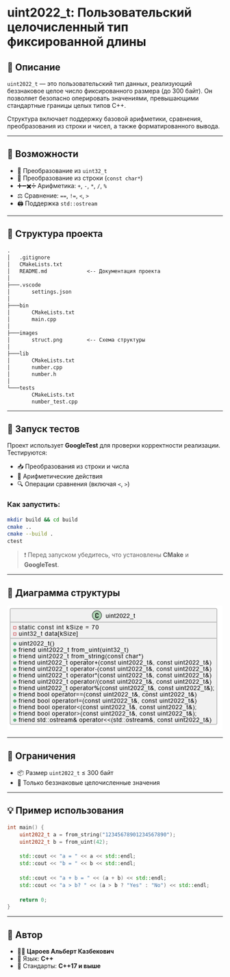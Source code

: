 # uint2022_t: Пользовательский целочисленный тип фиксированной длины

## 🧾 Описание

`uint2022_t` — это пользовательский тип данных, реализующий беззнаковое целое число фиксированного размера (до 300 байт). Он позволяет безопасно оперировать значениями, превышающими стандартные границы целых типов C++.

Структура включает поддержку базовой арифметики, сравнения, преобразования из строки и чисел, а также форматированного вывода.

---

## 🔧 Возможности

- 🔄 Преобразование из `uint32_t`
- 📝 Преобразование из строки (`const char*`)
- ➕➖✖️➗ Арифметика: `+`, `-`, `*`, `/`, `%`
- ⚖️ Сравнение: `==`, `!=`, `<`, `>`
- 🖨️ Поддержка `std::ostream`

---

## 📁 Структура проекта

```
.
│   .gitignore
│   CMakeLists.txt
│   README.md             <-- Документация проекта
│
├───.vscode
│       settings.json
│
├───bin
│       CMakeLists.txt
│       main.cpp
│
├───images
│       struct.png        <-- Схема структуры
│
├───lib
│       CMakeLists.txt
│       number.cpp
│       number.h
│
└───tests
        CMakeLists.txt
        number_test.cpp
```

---

## 🧪 Запуск тестов

Проект использует **GoogleTest** для проверки корректности реализации. Тестируются:

- 📥 Преобразования из строки и числа
- 🧮 Арифметические действия
- 🔍 Операции сравнения (включая `<`, `>`)

### Как запустить:

```bash
mkdir build && cd build
cmake ..
cmake --build .
ctest
```

> ❗ Перед запуском убедитесь, что установлены **CMake** и **GoogleTest**.

---

## 🧱 Диаграмма структуры

![UML-Диаграмма класса](images/struct.png)

---

## 📌 Ограничения

- 📦 Размер `uint2022_t` ≤ 300 байт
- 🔢 Только беззнаковые целочисленные значения

---

## 💡 Пример использования

```cpp
int main() {
    uint2022_t a = from_string("12345678901234567890");
    uint2022_t b = from_uint(42);

    std::cout << "a = " << a << std::endl;
    std::cout << "b = " << b << std::endl;

    std::cout << "a + b = " << (a + b) << std::endl;
    std::cout << "a > b? " << (a > b ? "Yes" : "No") << std::endl;

    return 0;
}
```

---

## 👤 Автор

- 👨‍💻 **Цароев Альберт Казбекович**
- 🧠 Язык: **C++**
- 🚀 Стандарты: **C++17 и выше**